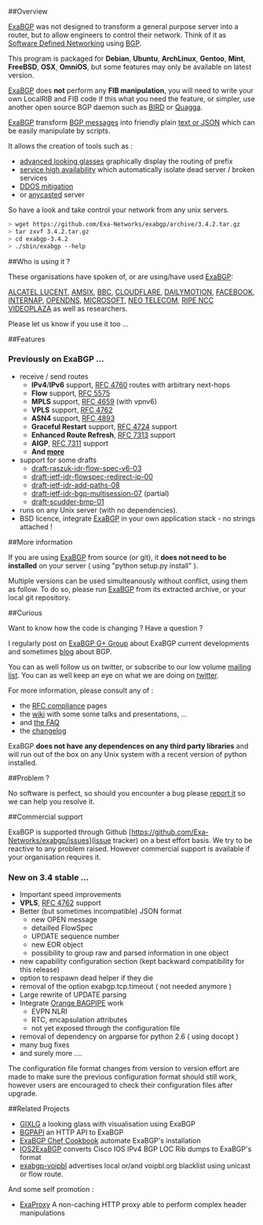 ##Overview

[ExaBGP](http://github.com/Exa-Networks/exabgp) was not designed to transform a general purpose server into a router, but to allow engineers to control their network.
Think of it as [Software Defined Networking](http://en.wikipedia.org/wiki/Software-defined_networking) using [BGP](http://en.wikipedia.org/wiki/BGP).

This program is packaged for **Debian**, **Ubuntu**, **ArchLinux**, **Gentoo**, **Mint**, **FreeBSD**, **OSX**, **OmniOS**, but some features may only be available on latest version.

[ExaBGP](http://github.com/Exa-Networks/exabgp) does **not** perform any **FIB manipulation**, you will need to write your own LocalRIB and FIB code if this what you need the feature, or simpler, use another open source BGP daemon such as [BIRD](http://bird.network.cz/) or [Quagga](http://www.quagga.net/).

[ExaBGP](http://github.com/Exa-Networks/exabgp) transform [BGP messages](http://thomas.mangin.com/data/pdf/UKNOF%2015%20-%20Mangin%20-%20Naked%20BGP.pdf) into friendly plain [text or JSON](https://github.com/Exa-Networks/exabgp/wiki/Controlling-ExaBGP-:-API-for-received-messages) which can be easily manipulate by scripts.

It allows the creation of tools such as :
 * [advanced looking glasses](https://code.google.com/p/gixlg/wiki/sample_maps) graphically display the routing of prefix
 * [service high availability](http://vincent.bernat.im/en/blog/2013-exabgp-highavailability.html) which automatically isolate dead server / broken services
 * [DDOS mitigation](http://perso.nautile.fr/prez/fgabut-flowspec-frnog-final.pdf)
 * or [anycasted](http://blog.iweb-hosting.co.uk/blog/2012/01/27/using-bgp-to-serve-high-availability-dns/) server

So have a look and take control your network from any unix servers.

```sh
> wget https://github.com/Exa-Networks/exabgp/archive/3.4.2.tar.gz
> tar zxvf 3.4.2.tar.gz
> cd exabgp-3.4.2
> ./sbin/exabgp --help
```

##Who is using it ?

These organisations have spoken of, or are using/have used [ExaBGP](http://github.com/Exa-Networks/exabgp):

[ALCATEL LUCENT](http://www.nanog.org/sites/default/files/wed.general.trafficdiversion.serodio.10.pdf),
[AMSIX](https://ripe64.ripe.net/presentations/49-Follow_Up_AMS-IX_route-server_test_Euro-IX_20th_RIPE64.pdf),
[BBC](http://www.bbc.co.uk/),
[CLOUDFLARE](http://www.slideshare.net/TomPaseka/flowspec-apf-2013),
[DAILYMOTION](https://twitter.com/fgabut),
[FACEBOOK](http://velocityconf.com/velocity2013/public/schedule/detail/28410),
[INTERNAP](http://www.internap.com/),
[OPENDNS](http://www.opendns.com/),
[MICROSOFT](http://www.nanog.org/sites/default/files/wed.general.brainslug.lapukhov.20.pdf),
[NEO TELECOM](http://media.frnog.org/FRnOG_18/FRnOG_18-6.pdf),
[RIPE NCC](https://labs.ripe.net/Members/wouter_miltenburg/Researchpaper.pdf)
[VIDEOPLAZA](http://www.videoplaza.com)
as well as researchers.

Please let us know if you use it too  ...

##Features

### Previously on ExaBGP ...

 * receive / send routes
   * **IPv4**/**IPv6** support, [RFC 4760](http://www.ietf.org/rfc/rfc4760.txt) routes with arbitrary next-hops
   * **Flow** support, [RFC 5575](http://tools.ietf.org/html/rfc5575)
   * **MPLS** support, [RFC 4659](http://tools.ietf.org/html/rfc4659) (with vpnv6)
   * **VPLS** support, [RFC 4762](http://tools.ietf.org/html/rfc4762)
   * **ASN4** support, [RFC 4893](http://www.ietf.org/rfc/rfc4893.txt)
   * **Graceful Restart** support, [RFC 4724](http://www.ietf.org/rfc/rfc4724.txt) support
   * **Enhanced Route Refresh**, [RFC 7313](http://tools.ietf.org/html/rfc7313) support
   * **AIGP**, [RFC 7311](http://tools.ietf.org/html/rfc7311) support
   * **And [more](https://github.com/Exa-Networks/exabgp/wiki/RFC-Information)**
 * support for some drafts
   * [draft-raszuk-idr-flow-spec-v6-03](http://tools.ietf.org/html/draft-ietf-idr-flow-spec-v6-03)
   * [draft-ietf-idr-flowspec-redirect-ip-00](http://tools.ietf.org/html/draft-ietf-idr-flowspec-redirect-ip-00)
   * [draft-ietf-idr-add-paths-08](http://tools.ietf.org/html/draft-ietf-idr-add-paths-08)
   * [draft-ietf-idr-bgp-multisession-07](http://tools.ietf.org/html/draft-ietf-idr-bgp-multisession-07) (partial)
   * [draft-scudder-bmp-01](http://tools.ietf.org/html/draft-scudder-bmp-01)
 * runs on any Unix server (with no dependencies).
 * BSD licence, integrate [ExaBGP](http://github.com/Exa-Networks/exabgp) in your own application stack - no strings attached !

##More information

If you are using [ExaBGP](http://github.com/Exa-Networks/exabgp) from source (or git), it **does not need to be installed** on your server ( using "python setup.py install" ).

Multiple versions can be used simulteanously without conflict, using them as follow. To do so, please run [ExaBGP](http://github.com/Exa-Networks/exabgp) from its extracted archive, or your local git repository.

##Curious

Want to know how the code is changing ? Have a question ?

I regularly post on [ExaBGP G+ Group](https://plus.google.com/u/0/communities/108249711110699351497) about ExaBGP current developments and sometimes [blog](http://thomas.mangin.com/categories/networking.html) about BGP.

You can as well follow us on twitter, or subscribe to our low volume [mailing list](http://groups.google.com/group/exabgp-users).
You can as well keep an eye on what we are doing on [twitter](https://twitter.com/#!/search/exabgp).

For more information, please consult any of :

 * the [RFC compliance](https://github.com/Exa-Networks/exabgp/wiki/RFC-Information) pages
 * the [wiki](https://github.com/Exa-Networks/exabgp/wiki) with some some talks and presentations, ...
 * and [the FAQ](https://github.com/Exa-Networks/exabgp/wiki/FAQ)
 * the [changelog](https://raw.github.com/Exa-Networks/exabgp/master/CHANGELOG)

ExaBGP **does not have any dependences on any third party libraries** and will run out of the box on any Unix system with a recent version of python installed.

##Problem ?

No software is perfect, so should you encounter a bug please [report it](https://github.com/Exa-Networks/exabgp/issues?labels=bug&page=1&state=open) so we can help you resolve it.

##Commercial support

ExaBGP is supported through Github [https://github.com/Exa-Networks/exabgp/issues](issue tracker) on a best effort basis. We try to be reactive to any problem raised. However commercial support is available if your organisation requires it.

### New on 3.4 stable ...
 * Important speed improvements
 * **VPLS**, [RFC 4762](http://tools.ietf.org/html/rfc4762) support
 * Better (but sometimes incompatible) JSON format
   * new OPEN message
   * detailled FlowSpec
   * UPDATE sequence number
   * new EOR object
   * possibility to group raw and parsed information in one object
 * new capability configuration section (kept backward compatibility for this release)
 * option to respawn dead helper if they die
 * removal of the option exabgp.tcp.timeout ( not needed anymore )
 * Large rewrite of UPDATE parsing
 * Integrate [Orange BAGPIPE](https://github.com/Orange-OpenSource/bagpipe-bgp) work
   * EVPN NLRI
   * RTC, encapsulation attributes
   * not yet exposed through the configuration file
 * removal of dependency on argparse for python 2.6 ( using docopt )
 * many bug fixes
 * and surely more ....

The configuration file format changes from version to version effort are made to make sure the previous configuration format should still work, however users are encouraged to check their configuration files after upgrade.

##Related Projects

 * [GIXLG](https://code.google.com/p/gixlg/) a looking glass with visualisation using ExaBGP
 * [BGPAPI](https://github.com/abh/bgpapi) an HTTP API to ExaBGP
 * [ExaBGP Chef Cookbook](https://github.com/hw-cookbooks/exabgp) automate ExaBGP's installation
 * [IOS2ExaBGP](https://github.com/lochiiconnectivity/ios2exa) converts Cisco IOS IPv4 BGP LOC Rib dumps to ExaBGP's format
 * [exabgp-voipbl](https://github.com/GeertHauwaerts/exabgp-voipbl) advertises local or/and voipbl.org blacklist using unicast or flow route.

And some self promotion :

 * [ExaProxy](https://github.com/Exa-Networks/exaproxy) A non-caching HTTP proxy able to perform complex header manipulations


